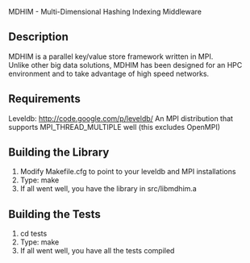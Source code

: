 MDHIM - Multi-Dimensional Hashing Indexing Middleware


Description
---------------
MDHIM is a parallel key/value store framework written in MPI.  
Unlike other big data solutions, MDHIM has been designed for an HPC 
environment and to take advantage of high speed networks.


Requirements
---------------
Leveldb: http://code.google.com/p/leveldb/
An MPI distribution that supports MPI_THREAD_MULTIPLE well (this excludes OpenMPI)


Building the Library
---------------
1. Modify Makefile.cfg to point to your leveldb and MPI installations
2. Type: make
3. If all went well, you have the library in src/libmdhim.a


Building the Tests
---------------
1. cd tests
2. Type: make
3. If all went well, you have all the tests compiled

